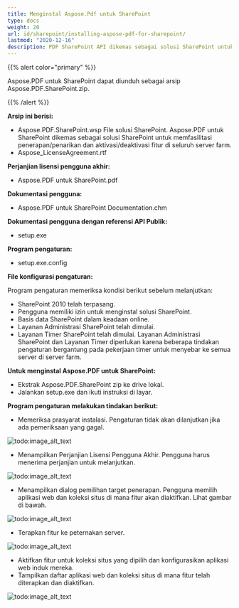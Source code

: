 ```yaml
---
title: Menginstal Aspose.Pdf untuk SharePoint
type: docs
weight: 20
url: id/sharepoint/installing-aspose-pdf-for-sharepoint/
lastmod: "2020-12-16"
description: PDF SharePoint API dikemas sebagai solusi SharePoint untuk menyederhanakan penerapan server farm, penarikan, aktivasi, dan deaktivasi.
---
```


{{% alert color="primary" %}}

Aspose.PDF untuk SharePoint dapat diunduh sebagai arsip Aspose.PDF.SharePoint.zip.

{{% /alert %}}

**Arsip ini berisi:**

- Aspose.PDF.SharePoint.wsp
  File solusi SharePoint. Aspose.PDF untuk SharePoint dikemas sebagai solusi SharePoint untuk memfasilitasi penerapan/penarikan dan aktivasi/deaktivasi fitur di seluruh server farm.
- Aspose_LicenseAgreement.rtf

**Perjanjian lisensi pengguna akhir:**

- Aspose.PDF untuk SharePoint.pdf

**Dokumentasi pengguna:**

- Aspose.PDF untuk SharePoint Documentation.chm

**Dokumentasi pengguna dengan referensi API Publik:**

- setup.exe

**Program pengaturan:**

- setup.exe.config

**File konfigurasi pengaturan:**

Program pengaturan memeriksa kondisi berikut sebelum melanjutkan:

- SharePoint 2010 telah terpasang.
- Pengguna memiliki izin untuk menginstal solusi SharePoint.
- Basis data SharePoint dalam keadaan online.
- Layanan Administrasi SharePoint telah dimulai.
- Layanan Timer SharePoint telah dimulai. Layanan Administrasi SharePoint dan Layanan Timer diperlukan karena beberapa tindakan pengaturan bergantung pada pekerjaan timer untuk menyebar ke semua server di server farm.

**Untuk menginstal Aspose.PDF untuk SharePoint:**

- Ekstrak Aspose.PDF.SharePoint zip ke drive lokal.
- Jalankan setup.exe dan ikuti instruksi di layar.

**Program pengaturan melakukan tindakan berikut:**

- Memeriksa prasyarat instalasi. Pengaturan tidak akan dilanjutkan jika ada pemeriksaan yang gagal.

![todo:image_alt_text](installing-aspose-pdf-for-sharepoint_1.png)

- Menampilkan Perjanjian Lisensi Pengguna Akhir. Pengguna harus menerima perjanjian untuk melanjutkan.

![todo:image_alt_text](installing-aspose-pdf-for-sharepoint_2.png)

- Menampilkan dialog pemilihan target penerapan.
 Pengguna memilih aplikasi web dan koleksi situs di mana fitur akan diaktifkan. Lihat gambar di bawah.

![todo:image_alt_text](installing-aspose-pdf-for-sharepoint_3.png)



- Terapkan fitur ke peternakan server.

![todo:image_alt_text](installing-aspose-pdf-for-sharepoint_4.png)



- Aktifkan fitur untuk koleksi situs yang dipilih dan konfigurasikan aplikasi web induk mereka.
- Tampilkan daftar aplikasi web dan koleksi situs di mana fitur telah diterapkan dan diaktifkan.

![todo:image_alt_text](installing-aspose-pdf-for-sharepoint_5.png)